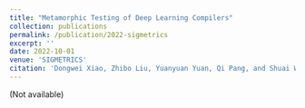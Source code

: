 ```yaml
---
title: "Metamorphic Testing of Deep Learning Compilers"
collection: publications
permalink: /publication/2022-sigmetrics
excerpt: ''
date: 2022-10-01
venue: 'SIGMETRICS'
citation: 'Dongwei Xiao, Zhibo Liu, Yuanyuan Yuan, Qi Pang, and Shuai Wang. (2022). &quot;Metamorphic Testing of Deep Learning Compilers.&quot; <i>SIGMETRICS 2022</i>.'
---
```

(Not available)


